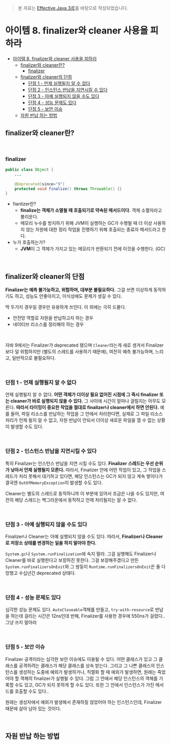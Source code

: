> 본 자료는 [Effective Java 3/E]()를 바탕으로 작성되었습니다.



# 아이템 8. finalizer와 cleaner 사용을 피하라

- [아이템 8. finalizer와 cleaner 사용을 피하라](#아이템-8-finalizer와-cleaner-사용을-피하라)
  - [finalizer와 cleaner란?](#finalizer와-cleaner란)
    - [finalizer](#finalizer)
  - [finalizer와 cleaner의 단점](#finalizer와-cleaner의-단점)
    - [단점 1 - 언제 실행될지 알 수 없다](#단점-1---언제-실행될지-알-수-없다)
    - [단점 2 - 인스턴스 반납을 지연시킬 수 있다](#단점-2---인스턴스-반납을-지연시킬-수-있다)
    - [단점 3 - 아예 실행되지 않을 수도 있다](#단점-3---아예-실행되지-않을-수도-있다)
    - [단점 4 - 성능 문제도 있다](#단점-4---성능-문제도-있다)
    - [단점 5 - 보안 이슈](#단점-5---보안-이슈)
  - [자원 반납 하는 방법](#자원-반납-하는-방법)

## finalizer와 cleaner란?

<br>

### finalizer

```java
public class Object {
    ...
      
    @Deprecated(since="9")
    protected void finalize() throws Throwable() {}
}
```

* fianlizer란?
  * **finalize는 객체가 소멸될 때 호출되기로 약속된 메서드이다.** 객체 소멸자라고 불리운다.
  * 메모리 누수를 방지하기 위해 JVM이 실행하는 GC가 수행될 때 더 이상 사용하지 않는 자원에 대한 정리 작업을 진행하기 위해 호출되는 종료자 메서드라고 한다.
* 누가 호출하는가?
  * **JVM**이 그 객체가 가지고 있는 메모리가 반환되기 전에 이것을 수행한다. (GC)

<br>

## finalizer와 cleaner의 단점

**Finalizer는 예측 불가능하고, 위험하며, 대부분 불필요하다.** 그걸 쓰면 이상하게 동작하기도 하고, 성능도 안좋아지고, 이식성에도 문제가 생길 수 있다. 

딱 두가지 경우일 경우만 유용하게 쓰인다. 이 외에는 극히 드물다.

* 안전망 역할로 자원을 반납하고자 하는 경우
* 네이티브 리소스를 정리해야 하는 경우

<br>

자바 9에서는 Finalizer가 deprecated 됐으며 `Cleaner`라는게 새로 생겨서 Finalizer보다 덜 위험하지만 (별도의 스레드를 사용하기 때문에), 여전히 예측 불가능하며, 느리고, 일반적으로 불필요하다.

<br>

### 단점 1 - 언제 실행될지 알 수 없다

언제 실행될지 알 수 없다. **어떤 객체가 더이상 필요 없어진 시점에 그 즉시 finalizer 또는 cleaner가 바로 실행되지 않을 수 있다.** 그 사이에 시간이 얼마나 걸릴지는 아무도 모른다. **따라서 타이밍이 중요한 작업을 절대로 finalizer나 cleaner에서 하면 안된다.** 예를 들어, 파일 리소스를 반납하는 작업을 그 안에서 처리한다면, 실제로 그 파일 리소스 처리가 언제 될지 알 수 없고, 자원 반납이 안되서 더이상 새로운 파일을 열 수 없는 상황이 발생할 수도 있다.

<br>

### 단점 2 - 인스턴스 반납을 지연시킬 수 있다

특히 Finalizer는 인스턴스 반납을 지연 시킬 수도 있다. **Finalizer 스레드는 우선 순위가 낮아서 언제 실행될지 모른다.** 따라서, Finalizer 안에 어떤 작업이 있고, 그 작업을 스레드가 처리 못해서 대기하고 있다면, 해당 인스턴스는 GC가 되지 않고 계속 쌓이다가 결국엔 `OutOfMemoryException`이 발생할 수도 있다.

Cleaner는 별도의 스레드로 동작하니까 이 부분에 있어서 조금은 나을 수도 있지만, 여전히 해당 스레드는 백그라운에서 동작하고 언제 처리될지는 알 수 없다.

<br>

### 단점 3 - 아예 실행되지 않을 수도 있다

Finalizer나 Cleaner는 아예 실행되지 않을 수도 있다. 따라서, **Finalizer나 Cleaner로 저장소 상태를 변경하는 일을 하지 말아야 한다.**

`System.gc`나 `System.runFinalization`에 속지 말라. 그걸 실행해도 Finalizer나 Cleaner를 바로 실행한다고 보장하진 못한다. 그걸 보장해주겠다고 만든 `System.runFinalizersOnExit`와 그 쌍둥이 `Runtime.runFinalizersOnExit`은 둘 다 망했고 수십년간 deprecated 상태다.

<br>

### 단점 4 - 성능 문제도 있다

심각한 성능 문제도 있다. `AutoCloseable`객체를 만들고, `try-with-resource`로 반납을 하는데 걸리는 시간은 12ns인데 반해, Finalizer를 사용한 경우에 550ns가 걸렸다.. 그냥 쓰지 말아라

<br>

### 단점 5 - 보안 이슈

Finalizer 공격이라는 심각한 보안 이슈에도 이용될 수 있다. 어떤 클래스가 있고 그 클래스를 공격하려는 클래스가 해당 클래스를 상속 받는다. 그리고 그 나쁜 클래스의 인스턴스를 생성하는 도중에 예외가 발생하거나, 직렬화 할 때 예외가 발생하면, 원래는 죽었어야 할 객체의 finalizer가 실행될 수 있다. 그럼 그 안에서 해당 인스턴스의 객체를 기록할 수도 있고, GC가 되지 못하게 할 수도 있다. 또한 그 안에서 인스턴스가 가진 메서드를 호출할 수도 있다..

원래는 생성자에서 예외가 발생해서 존재하질 않았어야 하는 인스턴스인데, Finalizer 때문에 살아 남아 있는 것이다.

<br>

## 자원 반납 하는 방법



































